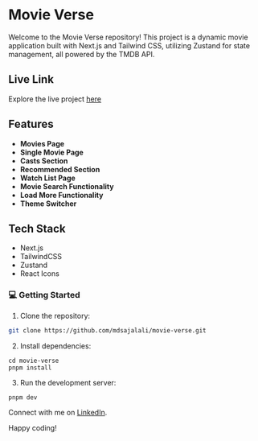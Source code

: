 # Movie Verse

Welcome to the Movie Verse repository! This project is a dynamic movie application built with Next.js and Tailwind CSS, utilizing Zustand for state management, all powered by the TMDB API.

## Live Link

Explore the live project [here](https://the-movie-verse.vercel.app/)

## Features

- **Movies Page**
- **Single Movie Page**
- **Casts Section**
- **Recommended Section**
- **Watch List Page**
- **Movie Search Functionality**
- **Load More Functionality**
- **Theme Switcher**

## Tech Stack

- Next.js
- TailwindCSS
- Zustand
- React Icons

### 💻 Getting Started

1. Clone the repository:

```bash
git clone https://github.com/mdsajalali/movie-verse.git
```

2. Install dependencies:

```
cd movie-verse
pnpm install
```

3. Run the development server:

```
pnpm dev
```

Connect with me on [LinkedIn](https://www.linkedin.com/in/mdsajalali/).

Happy coding!
